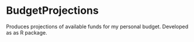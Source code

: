 # BudgetProjections
Produces projections of available funds for my personal budget. Developed as as R package.
